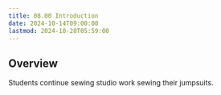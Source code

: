 ```yaml
---
title: 08.00 Introduction
date: 2024-10-14T09:00:00
lastmod: 2024-10-28T05:59:00
---
```


## Overview

Students continue sewing studio work sewing their jumpsuits.

